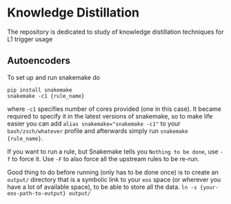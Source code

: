 # Knowledge Distillation
The repository is dedicated to study of knowledge distillation techniques for L1 trigger usage

## Autoencoders

To set up and run snakemake do
```
pip install snakemake
snakemake -c1 {rule_name}
```
where `-c1` specifies number of cores provided (one in this case).
It became required to specify it in the latest versions of snakemake,
so to make life easier you can add
`alias snakemake="snakemake -c1"` to your `bash/zsch/whatever` profile
and afterwards simply run `snakemake {rule_name}`.

If you want to run a rule, but Snakemake tells you `Nothing to be done`, use `-f`
to force it. Use `-F` to also force all the upstream rules to be re-run.

Good thing to do before running (only has to be done once) is to create
an `output/` directory that is a symbolic link to your `eos` space (or
wherever you have a lot of available space), to be able to store all the data.
`ln -s {your-eos-path-to-output} output/  `
